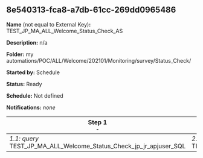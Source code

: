 ## 8e540313-fca8-a7db-61cc-269dd0965486

**Name** (not equal to External Key)**:** TEST_JP_MA_ALL_Welcome_Status_Check_AS

**Description:** n/a

**Folder:** my automations/POC/ALL/Welcome/202101/Monitoring/survey/Status_Check/

**Started by:** Schedule

**Status:** Ready

**Schedule:** Not defined

**Notifications:** _none_


| Step 1<br>_<small>-</small>_ | Step 2<br>_<small>-</small>_ | Step 3<br>_<small>-</small>_ | Step 4<br>_<small>-</small>_ | Step 5<br>_<small>-</small>_ | Step 6<br>_<small>-</small>_ | Step 7<br>_<small>-</small>_ |
| --- | --- | --- | --- | --- | --- | --- |
| _1.1: query_<br>TEST_JP_MA_ALL_Welcome_Status_Check_jp_jr_apjuser_SQL | _2.1: query_<br>TEST_JP_MA_ALL_Welcome_Status_Check_msd_product_SQL | _3.1: query_<br>TEST_JP_MA_ALL_Welcome_Status_Check_first_pending_SQL | _4.1: query_<br>TEST_JP_MA_ALL_Welcome_Status_Check_TRANSACT_MAILSEND_SQL | _5.1: query_<br>TEST_JP_MA_ALL_Welcome_Status_Check_ListSubscribers_SQL | _6.1: query_<br>TEST_JP_MA_ALL_Welcome_Status_Check_Bounce_SQL | _7.1: query_<br>TEST_JP_MA_ALL_Welcome_Status_Check_SENT_SQL |
